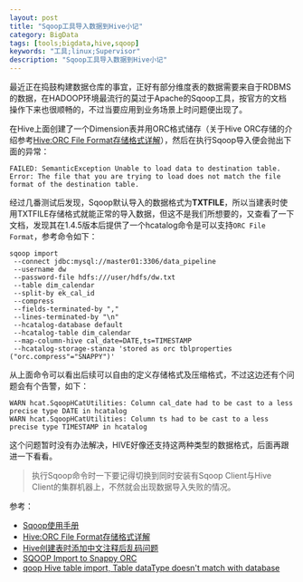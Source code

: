 ```yaml
---
layout: post
title: "Sqoop工具导入数据到Hive小记"
category: BigData
tags: [tools;bigdata,hive,sqoop]
keywords: "工具;linux;Supervisor"
description: "Sqoop工具导入数据到Hive小记"
---
```


最近正在捣鼓构建数据仓库的事宜，正好有部分维度表的数据需要来自于RDBMS的数据，在HADOOP环境最流行的莫过于Apache的Sqoop工具，按官方的文档操作下来也很顺畅的，不过当要应用到业务场景上时问题便出现了。

<!-- more -->

在Hive上面创建了一个Dimension表并用ORC格式储存（关于Hive ORC存储的介绍参考[Hive:ORC File Format存储格式详解](https://www.iteblog.com/archives/1014.html)），然后在执行Sqoop导入便会抛出下面的异常：

```
FAILED: SemanticException Unable to load data to destination table. Error: The file that you are trying to load does not match the file format of the destination table.
```

经过几番测试后发现，Sqoop默认导入的数据格式为**TXTFILE**，所以当建表时使用TXTFILE存储格式就能正常的导入数据，但这不是我们所想要的，又查看了一下文档，发现其在1.4.5版本后提供了一个hcatalog命令是可以支持`ORC File Format`，参考命令如下：

```
sqoop import 
 --connect jdbc:mysql://master01:3306/data_pipeline 
 --username dw 
 --password-file hdfs:///user/hdfs/dw.txt 
 --table dim_calendar 
 --split-by ek_cal_id 
 --compress 
 --fields-terminated-by "," 
 --lines-terminated-by "\n"
 --hcatalog-database default 
 --hcatalog-table dim_calendar 
 --map-column-hive cal_date=DATE,ts=TIMESTAMP
 --hcatalog-storage-stanza 'stored as orc tblproperties ("orc.compress"="SNAPPY")'
```

从上面命令可以看出后续可以自由的定义存储格式及压缩格式，不过这边还有个问题会有个告警，如下：

```
WARN hcat.SqoopHCatUtilities: Column cal_date had to be cast to a less precise type DATE in hcatalog
WARN hcat.SqoopHCatUtilities: Column ts had to be cast to a less precise type TIMESTAMP in hcatalog
```

这个问题暂时没有办法解决，HIVE好像还支持这两种类型的数据格式，后面再跟进一下看看。

> 执行Sqoop命令时一下要记得切换到同时安装有Sqoop Client与Hive Client的集群机器上，不然就会出现数据导入失败的情况。

参考：

- [Sqoop使用手册](https://www.cnblogs.com/xiaodf/p/6030102.html)
- [Hive:ORC File Format存储格式详解](https://www.iteblog.com/archives/1014.html)
- [Hive创建表时添加中文注释后乱码问题](https://www.58jb.com/html/103.html)
- [SQOOP Import to Snappy ORC](https://community.hortonworks.com/questions/35600/sqoop-import-to-snappy-orc.html)
- [qoop Hive table import, Table dataType doesn't match with database](https://stackoverflow.com/questions/21324643/sqoop-hive-table-import-table-datatype-doesnt-match-with-database)